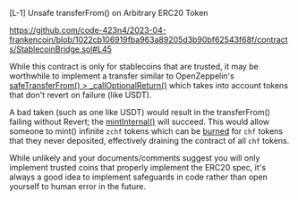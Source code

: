 [L-1] Unsafe transferFrom() on Arbitrary ERC20 Token

https://github.com/code-423n4/2023-04-frankencoin/blob/1022cb106919fba963a89205d3b90bf62543f68f/contracts/StablecoinBridge.sol#L45

While this contract is only for stablecoins that are trusted, it may be worthwhile to implement a transfer similar to OpenZeppelin's [safeTransferFrom() > _callOptionalReturn()](https://github.com/OpenZeppelin/openzeppelin-contracts/blob/8d633cb7d169f2f8595b273660b00b69e845c2fe/contracts/token/ERC20/utils/SafeERC20.sol#L122-L123) which takes into account tokens that don't revert on failure (like USDT).

A bad taken (such as one like USDT) would result in the transferFrom() failing without Revert; the [mintInternal()](https://github.com/code-423n4/2023-04-frankencoin/blob/1022cb106919fba963a89205d3b90bf62543f68f/contracts/StablecoinBridge.sol#L46) will succeed. This would allow someone to mint() infinite `zchf` tokens which can be [burned](https://github.com/code-423n4/2023-04-frankencoin/blob/1022cb106919fba963a89205d3b90bf62543f68f/contracts/StablecoinBridge.sol#L55) for `chf` tokens that they never deposited, effectively draining the contract of all `chf` tokens.

While unlikely and your documents/comments suggest you will only implement trusted coins that properly implement the ERC20 spec, it's always a good idea to implement safeguards in code rather than open yourself to human error in the future.
